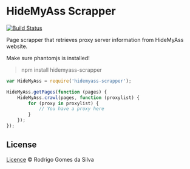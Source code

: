 # HideMyAss Scrapper

[![Build Status](https://travis-ci.org/rodrigogs/hidemyass-scrapper.svg?branch=master)](https://travis-ci.org/rodrigogs/hidemyass-scrapper)

Page scrapper that retrieves proxy server information from HideMyAss website.

Make sure phantomjs is installed!

> npm install hidemyass-scrapper

```javascript
var HideMyAss = require('hidemyass-scrapper');

HideMyAss.getPages(function (pages) {
    HideMyAss.crawl(pages, function (proxylist) {
        for (proxy in proxylist) {
            // You have a proxy here
        }
    });
});
```

## License

[Licence](https://github.com/rodrigogs/hidemyass-scrapper/blob/master/LICENSE) © Rodrigo Gomes da Silva

